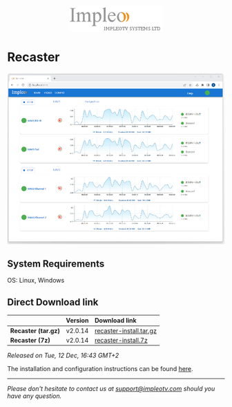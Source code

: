 
<div align="center">
  <a >
    <img src="images/impleo_logo.png" alt="Logo" >
  </a>
</div>

# Recaster

![Recaster](images/recaster-main-sm.jpg)  


## System Requirements

OS: Linux, Windows


## Direct Download link

|          | Version             | Download link                                                           | 
|:---------|:-------------------:|:------------------------------------------------------------------------|
| **Recaster (tar.gz)** |  v2.0.14 | [recaster-install.tar.gz](https://github.com/impleotv/recaster-release/releases/download/v2.0.14/recaster-install.tar.gz)  | 
| **Recaster (7z)** |  v2.0.14 | [recaster-install.7z](https://github.com/impleotv/recaster-release/releases/download/v2.0.14/recaster-install.7z)  | 

*Released on Tue, 12 Dec, 16:43 GMT+2*


The installation and configuration instructions can be found [here](https://impleotv.com/content/recaster/help/).


----  
*Please don't hesitate to contact us at support@impleotv.com should you have any question.*
